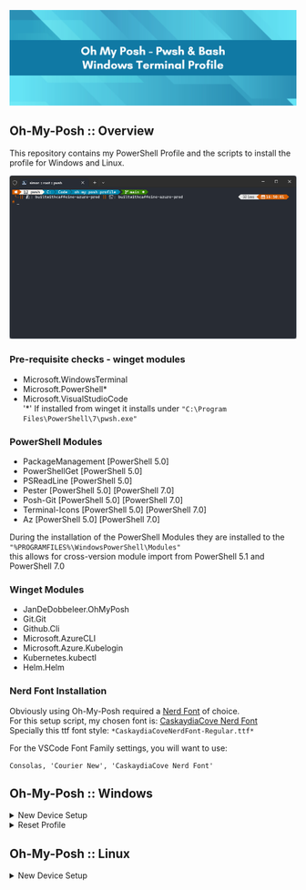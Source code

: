 ![github-header-image](content/github-header-imager.png)

## Oh-My-Posh :: Overview
This repository contains my PowerShell Profile and the scripts to install the profile for Windows and Linux.

![windows-terminal-exmaple](content/windows-terminal-example.png)

### Pre-requisite checks - winget modules
 - Microsoft.WindowsTerminal
 - Microsoft.PowerShell*
 - Microsoft.VisualStudioCode \
'*' If installed from winget it installs under `"C:\Program Files\PowerShell\7\pwsh.exe"`

### PowerShell Modules
 - PackageManagement [PowerShell 5.0]
 - PowerShellGet [PowerShell 5.0]
 - PSReadLine [PowerShell 5.0]
 - Pester [PowerShell 5.0] [PowerShell 7.0]
 - Posh-Git [PowerShell 5.0] [PowerShell 7.0]
 - Terminal-Icons [PowerShell 5.0] [PowerShell 7.0]
 - Az [PowerShell 5.0] [PowerShell 7.0]

During the installation of the PowerShell Modules they are installed to the `"%PROGRAMFILES%\WindowsPowerShell\Modules"` \
this allows for cross-version module import from PowerShell 5.1 and PowerShell 7.0

### Winget Modules
 - JanDeDobbeleer.OhMyPosh
 - Git.Git
 - Github.Cli
 - Microsoft.AzureCLI
 - Microsoft.Azure.Kubelogin
 - Kubernetes.kubectl
 - Helm.Helm

### Nerd Font Installation
Obviously using Oh-My-Posh required a [Nerd Font](https://www.nerdfonts.com/font-downloads) of choice. \
For this setup script, my chosen font is: [CaskaydiaCove Nerd Font](https://github.com/ryanoasis/nerd-fonts/releases/download/v3.0.2/CascadiaCode.zip) \
Specially this ttf font style: `*CaskaydiaCoveNerdFont-Regular.ttf*`

For the VSCode Font Family settings, you will want to use:
```
Consolas, 'Courier New', 'CaskaydiaCove Nerd Font'
```

## Oh-My-Posh :: Windows

<details>
<summary> New Device Setup </summary>
 
Check PowerShell Execution Policy - If Execution Policy is `Default` update to `RemoteSigned`
``` powershell
Get-ExecutionPolicy
```

Update Execution Policy
``` powershell
Set-ExecutionPolicy -Scope CurrentUser-ExecutionPolicy RemoteSigned 
```

Download PsProfile Script 
``` powershell
Invoke-WebRequest -Uri "https://raw.githubusercontent.com/smoonlee/oh-my-posh-profile/main/New-PsProfile.ps1" -OutFile "$([Environment]::GetFolderPath("Desktop"))\New-PsProfile.ps1" 
```
Execute Script
``` powershell
.\New-PsProfile.ps1
```
</details>

<details>
<summary> Reset Profile </summary>

Download PsProfile Script 
``` powershell
Invoke-WebRequest -Uri "https://raw.githubusercontent.com/smoonlee/oh-my-posh-profile/main/New-PsProfile.ps1" -OutFile "$([Environment]::GetFolderPath("Desktop"))\New-PsProfile.ps1" 
```
Execute Script
``` powershell
.\New-PsProfile.ps1 -ResetProfile
```

</details>


## Oh-My-Posh :: Linux

<details>
<summary> New Device Setup </summary>

``` bash
curl -s https://raw.githubusercontent.com/smoonlee/oh-my-posh-profile/main/New-BashProfile.sh -o $HOME/New-BashProfile.sh
```

Execute Script
``` bash
bash New-BashProfile.sh
```

</details>
